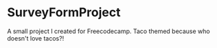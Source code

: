# SurveyFormProject
A small project I created for Freecodecamp. Taco themed because who doesn't love tacos?!
